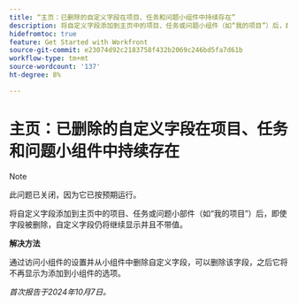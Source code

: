 ```yaml
---
title: “主页：已删除的自定义字段在项目、任务和问题小组件中持续存在”
description: 将自定义字段添加到主页中的项目、任务或问题小组件（如“我的项目”）后，即使字段被删除，自定义字段仍将继续显示并且不带值。”
hidefromtoc: true
feature: Get Started with Workfront
source-git-commit: e23074d92c2183758f432b2069c246bd5fa7d61b
workflow-type: tm+mt
source-wordcount: '137'
ht-degree: 8%

---
```


# 主页：已删除的自定义字段在项目、任务和问题小组件中持续存在

>[!NOTE]
>
>此问题已关闭，因为它已按预期运行。

将自定义字段添加到主页中的项目、任务或问题小部件（如“我的项目”）后，即使字段被删除，自定义字段仍将继续显示并且不带值。

**解决方法**

通过访问小组件的设置并从小组件中删除自定义字段，可以删除该字段，之后它将不再显示为添加到小组件的选项。

_首次报告于2024年10月7日。_

